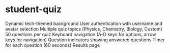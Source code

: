 # student-quiz
Dynamic tech-themed background User authentication with username and avatar selection Multiple quiz topics (Physics, Chemistry, Biology, Custom) 50 questions per quiz Keyboard navigation (A-D keys for options, arrow keys for navigation) Question indicators showing answered questions Timer for each question (60 seconds) Results page
